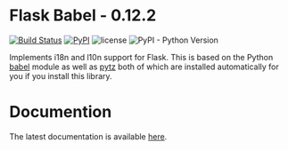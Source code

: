 # Flask Babel - 0.12.2

[![Build Status](https://travis-ci.org/python-babel/flask-babel.svg?branch=master)](https://travis-ci.org/python-babel/flask-babel)
[![PyPI](https://img.shields.io/pypi/v/flask-babel.svg?maxAge=2592000)](https://pypi.python.org/pypi/Flask-Babel)
![license](https://img.shields.io/github/license/python-babel/flask-babel.svg?maxAge=2592000)
![PyPI - Python Version](https://img.shields.io/pypi/pyversions/flask-babel.svg)

Implements i18n and l10n support for Flask.  This is based on the Python
[babel][] module as well as [pytz][] both of which are installed automatically
for you if you install this library.

# Documention

The latest documentation is available [here][docs].

[babel]: https://github.com/python-babel/babel
[pytz]: https://pypi.python.org/pypi/pytz/
[docs]: https://pythonhosted.org/Flask-Babel/
